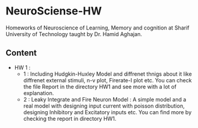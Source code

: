 # NeuroSciense-HW
Homeworks of Neuroscience of Learning, Memory and cognition at Sharif University of Technology taught by Dr. Hamid Aghajan.

## Content
- HW 1 :
	- 1 : Including Hudgkin-Huxley Model and diffrenet thnigs about it like diffrenet external stimuli, n-v plot, Firerate-I plot etc. You can check the file Report in the directory HW1 and see more with a lot of explanation.
	- 2 : Leaky Integrate and Fire Neuron Model : A simple model and a real model with designing input current with poisson distribution, designing Inhibitory and Excitatory inputs etc. You can find more by checking the report in directory HW1.
